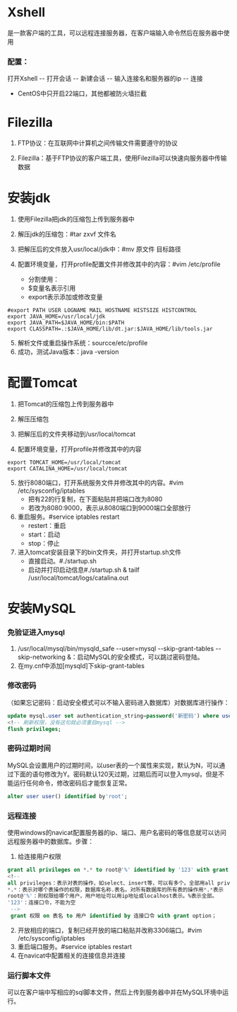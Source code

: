 # Xshell
是一款客户端的工具，可以远程连接服务器，在客户端输入命令然后在服务器中使用
### 配置：
打开Xshell -- 打开会话 -- 新建会话 -- 输入连接名和服务器的ip -- 连接
* CentOS中只开启22端口，其他都被防火墙拦截


# Filezilla
1. FTP协议：在互联网中计算机之间传输文件需要遵守的协议

2. Filezilla：基于FTP协议的客户端工具，使用Filezilla可以快速向服务器中传输数据


# 安装jdk
1. 使用Filezilla把jdk的压缩包上传到服务器中

2. 解压jdk的压缩包：#tar zxvf 文件名
3. 把解压后的文件放入usr/local/jdk中：#mv 原文件 目标路径
4. 配置环境变量，打开profile配置文件并修改其中的内容：#vim /etc/profile
    * 分割使用：
    * $变量名表示引用
    * export表示添加或修改变量
```
#export PATH USER LOGNAME MAIL HOSTNAME HISTSIZE HISTCONTROL
export JAVA_HOME=/usr/local/jdk
export JAVA_PATH=$JAVA_HOME/bin:$PATH
export CLASSPATH=.:$JAVA_HOME/lib/dt.jar:$JAVA_HOME/lib/tools.jar
```
5. 解析文件或重启操作系统：sourcce/etc/profile
6. 成功，测试Java版本：java -version



# 配置Tomcat
1. 把Tomcat的压缩包上传到服务器中

2. 解压压缩包
3. 把解压后的文件夹移动到/usr/local/tomcat
4. 配置环境变量，打开profile并修改其中的内容
```
export TOMCAT_HOME=/usr/local/tomcat
export CATALINA_HOME=/usr/local/tomcat
```
5. 放行8080端口，打开系统服务文件并修改其中的内容。#vim /etc/sysconfig/iptables
    * 把有22的行复制，在下面粘贴并把端口改为8080
    * 若改为8080:9000，表示从8080端口到9000端口全部放行
6. 重启服务。#service iptables restart
    * restert：重启
    * start：启动
    * stop：停止
7. 进入tomcat安装目录下的bin文件夹，并打开startup.sh文件
    * 直接启动。#./startup.sh
    * 启动并打印启动信息#./startup.sh & tailf /usr/local/tomcat/logs/catalina.out


# 安装MySQL
### 免验证进入mysql
1. /usr/local/mysql/bin/mysqld_safe --user=mysql --skip-grant-tables --skip-networking &：启动MySQL的安全模式，可以跳过密码登陆。
2. 在my.cnf中添加[mysqld]下skip-grant-tables

### 修改密码
（如果忘记密码：启动安全模式可以不输入密码进入数据库）对数据库进行操作：
```sql
update mysql.user set authentication_string=password('新密码') where user='用户名';
<!-- 刷新权限，没有这句就必须重启mysql -->
flush privileges;
```

### 密码过期时间
MySQL会设置用户的过期时间，以user表的一个属性来实现，默认为N，可以通过下面的语句修改为Y。密码默认120天过期，过期后而可以登入mysql，但是不能运行任何命令，修改密码后才能恢复正常。
```sql
alter user user() identified by'root';
```

### 远程连接
使用windows的navicat配置服务器的ip、端口、用户名密码的等信息就可以访问远程服务器中的数据库。步骤：
1. 给连接用户权限
```sql
grant all privileges on *.* to root@'%' identified by '123' with grant option;
<!-- 
all privileges：表示对表的操作，如select、insert等，可以有多个。全部用all privileges表示。
*.*：表示对哪个表操作的权限，数据库名称.表名。对所有数据库的所有表的操作用*.*表示
root@'%'：附权限给哪个用户，用户地址可以用ip地址或localhost表示。%表示全部。
'123'：连接口令，不能为空
 -->
 grant 权限 on 表名 to 用户 identified by 连接口令 with grant option；
```
2. 开放相应的端口，复制已经开放的端口粘贴并改称3306端口。#vim /etc/sysconfig/iptables
3. 重启端口服务。#service iptables restart
4. 在navicat中配置相关的连接信息并连接

### 运行脚本文件
可以在客户端中写相应的sql脚本文件，然后上传到服务器中并在MySQL环境中运行。